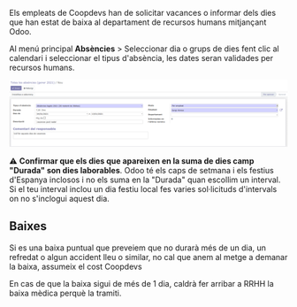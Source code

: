 Els empleats de Coopdevs han de solicitar vacances o informar dels dies que han estat de baixa al departament de recursos humans mitjançant Odoo. 

Al menú principal **Absències** > Seleccionar dia o grups de dies fent clic al calendari i seleccionar el tipus d'absència, les dates seran validades per recursos humans. 

![absències](img/absencies.png)

:warning: **Confirmar que els dies que apareixen en la suma de dies camp "Durada" son dies laborables**. Odoo té els caps de setmana i els festius d'Espanya inclosos i no els suma en la "Durada" quan escollim un interval. Si el teu interval inclou un dia festiu local fes varies sol·licituds d'intervals on no s'inclogui aquest dia.

## Baixes

Si es una baixa puntual que preveiem que no durarà més de un dia, un refredat o algun accident lleu o similar, no cal que anem al metge a demanar la baixa, assumeix el cost Coopdevs

En cas de que la baixa sigui de més de 1 dia, caldrà fer arribar a RRHH la baixa mèdica perquè la tramiti. 